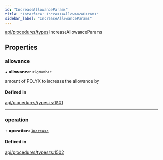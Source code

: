 ```yaml
---
id: "IncreaseAllowanceParams"
title: "Interface: IncreaseAllowanceParams"
sidebar_label: "IncreaseAllowanceParams"
---
```


[api/procedures/types](../../../../../modules/API/Procedures/Types/Types.md).IncreaseAllowanceParams

## Properties

### allowance

• **allowance**: `BigNumber`

amount of POLYX to increase the allowance by

#### Defined in

[api/procedures/types.ts:1501](https://github.com/PolymeshAssociation/polymesh-sdk/blob/5b946f904/src/api/procedures/types.ts#L1501)

___

### operation

• **operation**: [`Increase`](../../../../../enums/API/Procedures/Types/AllowanceOperation/AllowanceOperation.md#increase)

#### Defined in

[api/procedures/types.ts:1502](https://github.com/PolymeshAssociation/polymesh-sdk/blob/5b946f904/src/api/procedures/types.ts#L1502)

